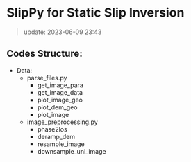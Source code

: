 # SlipPy for Static Slip Inversion
> update: 2023-06-09 23:43  

## Codes Structure:
- Data:
  - parse_files.py
    - get_image_para
    - get_image_data
    - plot_image_geo
    - plot_dem_geo
    - plot_image 
  - image_preprocessing.py
    - phase2los
    - deramp_dem
    - resample_image
    - downsample_uni_image

  

